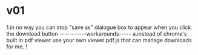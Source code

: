 # v01
1.in no way you can stop "save as" dialogue box to appear when you click the download button
-----------workarounds-----
a.instead of chrome's built in pdf viewer use your own viewer pdf.js that can manage downloads for me. !